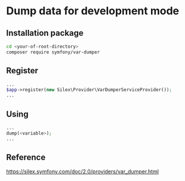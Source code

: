 # Dump data for development mode

## Installation package

```bash
cd <your-of-root-directory>
composer require symfony/var-dumper
```

## Register

```php
...
$app->register(new Silex\Provider\VarDumperServiceProvider());
...
```

## Using

```php
...
dump(<variable>);
...
```

## Reference

<https://silex.symfony.com/doc/2.0/providers/var_dumper.html>

